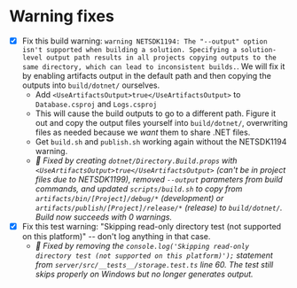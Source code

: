# Warning fixes
- [x] Fix this build warning: `warning NETSDK1194: The "--output" option isn't supported when building a solution. Specifying a solution-level output path results in all projects copying outputs to the same directory, which can lead to inconsistent builds.`. We will fix it by enabling artifacts output in the default path and then copying the outputs into `build/dotnet/` ourselves.
    - Add `<UseArtifactsOutput>true</UseArtifactsOutput>` to `Database.csproj` and `Logs.csproj`
    - This will cause the build outputs to go to a different path. Figure it out and copy the output files yourself into `build/dotnet/`, overwriting files as needed because we _want_ them to share .NET files.
    - Get `build.sh` and `publish.sh` working again without the NETSDK1194 warning.
    - _🤖 Fixed by creating `dotnet/Directory.Build.props` with `<UseArtifactsOutput>true</UseArtifactsOutput>` (can't be in project files due to NETSDK1199), removed `--output` parameters from build commands, and updated `scripts/build.sh` to copy from `artifacts/bin/[Project]/debug/*` (development) or `artifacts/publish/[Project]/release/*` (release) to `build/dotnet/`. Build now succeeds with 0 warnings._
- [x] Fix this test warning: "Skipping read-only directory test (not supported on this platform)" -- don't log anything in that case.
    - _🤖 Fixed by removing the `console.log('Skipping read-only directory test (not supported on this platform)');` statement from `server/src/__tests__/storage.test.ts` line 60. The test still skips properly on Windows but no longer generates output._
